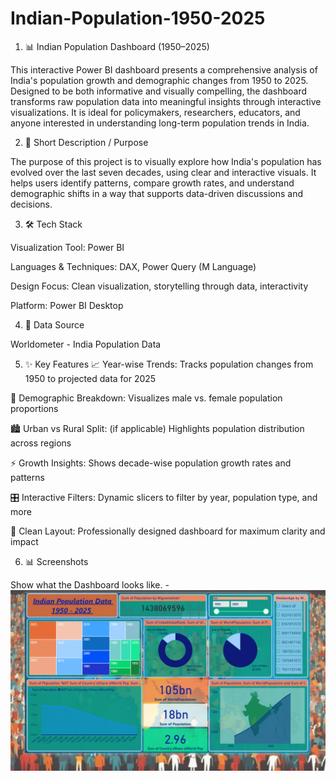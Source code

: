 # Indian-Population-1950-2025
1. 📊 Indian Population Dashboard (1950–2025)

This interactive Power BI dashboard presents a comprehensive analysis of India's population growth and demographic changes from 1950 to 2025. Designed to be both informative and visually compelling, the dashboard transforms raw population data into meaningful insights through interactive visualizations. It is ideal for policymakers, researchers, educators, and anyone interested in understanding long-term population trends in India.


2. 🎯 Short Description / Purpose

The purpose of this project is to visually explore how India's population has evolved over the last seven decades, using clear and interactive visuals. It helps users identify patterns, compare growth rates, and understand demographic shifts in a way that supports data-driven discussions and decisions.


3. 🛠 Tech Stack

Visualization Tool: Power BI

Languages & Techniques: DAX, Power Query (M Language)

Design Focus: Clean visualization, storytelling through data, interactivity

Platform: Power BI Desktop


4. 📂 Data Source

Worldometer - India Population Data


5. ✨ Key Features
📈 Year-wise Trends: Tracks population changes from 1950 to projected data for 2025

👫 Demographic Breakdown: Visualizes male vs. female population proportions

🏙️ Urban vs Rural Split: (if applicable) Highlights population distribution across regions

⚡ Growth Insights: Shows decade-wise population growth rates and patterns

🎛️ Interactive Filters: Dynamic slicers to filter by year, population type, and more

🧩 Clean Layout: Professionally designed dashboard for maximum clarity and impact



6. 📊 Screenshots

Show what the Dashboard looks like. -
![Dashboard Preview](https://github.com/Daykumar999/Indian-Population-1950-2025/blob/main/Snapshot%20of%20Dashboard.png)

